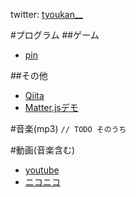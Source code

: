twitter: [tyoukan__](http://twitter.com/tyoukan__)

#プログラム
##ゲーム
* [pin](y-github-io/pin)

##その他
* [Qiita](http://qiita.com/tyoukan__)
* [Matter.jsデモ](y-github-io/matter)

#音楽(mp3)
``// TODO そのうち``

#動画(音楽含む)
* [youtube](https://www.youtube.com/channel/UChfSBKzHSO2hOfJqInorgzA)
* [ニコニコ](http://www.nicovideo.jp/user/5157495)
